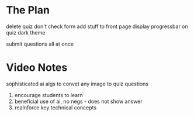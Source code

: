 # The Plan

delete quiz don't check form
add stuff to front page
display progressbar on quiz
dark theme

submit questions all at once


# Video Notes
sophisticated ai algs to convet any image to quiz questions

1. encourage students to learn
2. beneficial use of ai, no negs - does not show answer
3. reainforce key technical concepts
